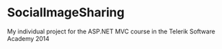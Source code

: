 SocialImageSharing
==================

My individual project for the ASP.NET MVC course in the Telerik Software Academy 2014
